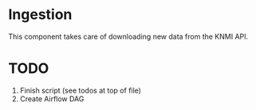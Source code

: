 # Ingestion

This component takes care of downloading new data from the KNMI API.

# TODO
1. Finish script (see todos at top of file)
2. Create Airflow DAG
